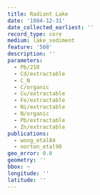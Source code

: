 ```yaml
---
title: Radiant Lake
date: '1984-12-31'
date_collected_earliest: ''
record_type: core
medium: lake_sediment
feature: '508'
description: ''
parameters:
  - Pb/210
  - Cd/extractable
  - C_N
  - C/organic
  - Cu/extractable
  - Fe/extractable
  - Ni/extractable
  - N/organic
  - Pb/extractable
  - Zn/extractable
publications:
  - wong_etal84
  - norton_etal90
geo_error: 0.0
geometry: ''
bbox: ~
longitude: ''
latitude: ''
---
```

